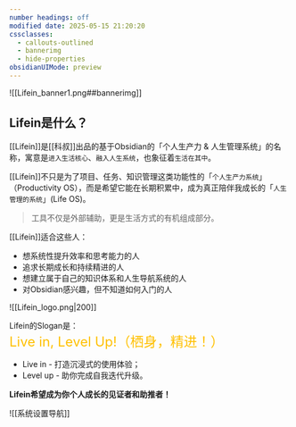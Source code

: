 ```yaml
---
number headings: off
modified date: 2025-05-15 21:20:20
cssclasses:
  - callouts-outlined
  - bannerimg
  - hide-properties
obsidianUIMode: preview
---
```

![[Lifein_banner1.png##bannerimg]]
## Lifein是什么？

 [[Lifein]]是[[科叔]]出品的基于Obsidian的「个人生产力 & 人生管理系统」的名称，寓意是`进入生活核心`、`融入人生系统`，也象征着`生活在其中`。

[[Lifein]]不只是为了项目、任务、知识管理这类功能性的「`个人生产力系统`」（Productivity OS），而是希望它能在长期积累中，成为真正陪伴我成长的「`人生管理的系统`」(Life OS)。

>工具不仅是外部辅助，更是生活方式的有机组成部分。

[[Lifein]]适合这些人：

- 想系统性提升效率和思考能力的人
- 追求长期成长和持续精进的人
- 想建立属于自己的知识体系和人生导航系统的人
- 对Obsidian感兴趣，但不知道如何入门的人

![[Lifein_logo.png|200]]

Lifein的Slogan是：<font size="5" color="#ffc000">Live in, Level Up!（栖身，精进！）</font>
- Live in - 打造沉浸式的使用体验；
- Level up - 助你完成自我迭代升级。

**Lifein希望成为你个人成长的见证者和助推者！**
<br>

![[系统设置导航]]